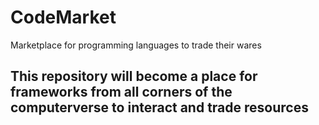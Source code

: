 # CodeMarket
Marketplace for programming languages to trade their wares

## This repository will become a place for frameworks from all corners of the computerverse to interact and trade resources
